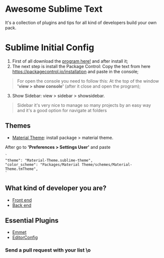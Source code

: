 # Awesome Sublime Text
It's a collection of plugins and tips for all kind of developers build your own pack.


# Sublime Initial Config
1. First of all download the [program here!](https://www.sublimetext.com/3) and after install it;
2. The next step is install the Package Control: Copy the text from here <https://packagecontrol.io/installation> and paste in the console;

> For open the console you need to follow this: At the top of the window **'view > show console'** (after it close and open the program);

3. Show Sidebar: view > sidebar > showsidebar.

> Sidebar it's very nice to manage so many projects by an easy way and it's a good option for navigate at folders


## Themes

* [Material Theme](https://github.com/equinusocio/material-theme): install package > material theme.

After go to **'Preferences > Settings User'** and paste 

    `
    "theme": "Material-Theme.sublime-theme",
    "color_scheme": "Packages/Material Theme/schemes/Material-Theme.tmTheme",
    `


## What kind of developer you are?

- [Front  end](front-end.md)
- [Back  end](back-end.md)


## Essential Plugins
* [Emmet](https://github.com/emmetio/emmet)
* [EditorConfig](https://github.com/sindresorhus/editorconfig-sublime)


### Send a pull request with your list \o
